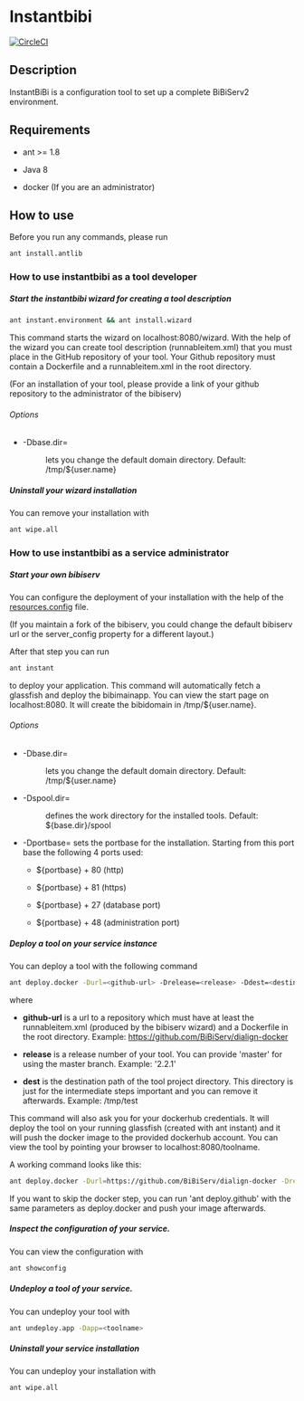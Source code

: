 # Instantbibi

[![CircleCI](https://circleci.com/gh/BiBiServ/instantbibi.svg?style=svg)](https://circleci.com/gh/BiBiServ/instantbibi)

## Description

InstantBiBi is a configuration tool to set up a complete BiBiServ2 environment.

## Requirements

* ant >= 1.8

* Java 8

* docker (If you are an administrator)

## How to use

Before you run any commands, please run

~~~BASH
ant install.antlib
~~~

### How to use instantbibi as a tool developer


##### Start the instantbibi wizard for creating a tool description

~~~BASH
ant instant.environment && ant install.wizard
~~~

This command starts the wizard on localhost:8080/wizard.
With the help of the wizard you can create tool description (runnableitem.xml) that 
you must place in the GitHub repository of your tool.
Your Github repository must contain a Dockerfile and a runnableitem.xml in the root directory.

(For an installation of your tool, please provide a link of your github repository 
to the administrator of the bibiserv) 

###### Options

* -Dbase.dir=<dir> lets you change the default domain directory. Default: /tmp/${user.name}

##### Uninstall your wizard installation

You can remove your installation with 

~~~BASH
ant wipe.all
~~~

### How to use instantbibi as a service administrator

##### Start your own bibiserv

You can configure the deployment of your installation with the help of the [resources.config](resources.config)
file. 

(If you maintain a fork of the bibiserv, you could change the default bibiserv url or the server_config
property for a different layout.)

After that step you can run 

~~~BASH
ant instant 
~~~

to deploy your application. This command will automatically fetch a glassfish 
and deploy the bibimainapp. You can view the start page on localhost:8080.
It will create the bibidomain in /tmp/${user.name}.

###### Options

* -Dbase.dir=<dir> lets you change the default domain directory. Default: /tmp/${user.name}

* -Dspool.dir=<dir> defines the work directory for the installed tools. Default: ${base.dir}/spool

* -Dportbase=<port> sets the portbase for the installation. Starting from this port base the following 4 ports used:

   * ${portbase} + 80  (http) 

   * ${portbase} + 81  (https)

   * ${portbase} + 27  (database port)

   * ${portbase} + 48  (administration port)


##### Deploy a tool on your service instance

You can deploy a tool with the following command

~~~BASH
ant deploy.docker -Durl=<github-url> -Drelease=<release> -Ddest=<destination-path>
~~~

where

* **github-url** is a url to a repository which must have at least the runnableitem.xml (produced by the bibiserv wizard)
 and a Dockerfile in the root directory. Example: https://github.com/BiBiServ/dialign-docker 

* **release** is a release number of your tool. You can provide 'master' for using the master branch. 
Example: '2.2.1'

* **dest** is the destination path of the tool project directory. This directory is just for the intermediate steps important
and you can remove it afterwards. Example: /tmp/test

This command will also ask you for your dockerhub credentials. It will deploy the tool on your running glassfish (created with ant instant)
 and it will push the docker image to the provided dockerhub account. 
 You can view the tool by pointing your browser to localhost:8080/toolname.  

A working command looks like this:

~~~BASH
ant deploy.docker -Durl=https://github.com/BiBiServ/dialign-docker -Drelease=master -Ddest=/tmp/test
~~~

If you want to skip the docker step, you can run 'ant deploy.github' with the same parameters as deploy.docker and push your image afterwards.

##### Inspect the configuration of your service.

You can view the configuration with 

~~~BASH
ant showconfig
~~~


##### Undeploy a tool of your service.

You can undeploy your tool with 

~~~BASH
ant undeploy.app -Dapp=<toolname>
~~~


##### Uninstall your service installation

You can undeploy your installation with 

~~~BASH
ant wipe.all
~~~